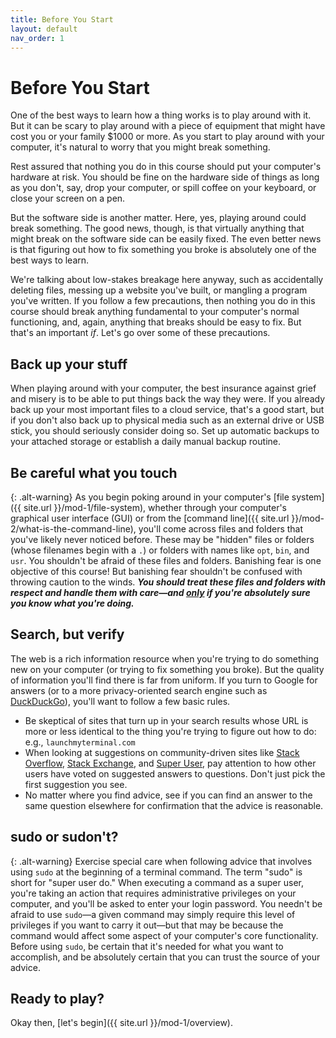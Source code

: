 ```yaml
---
title: Before You Start
layout: default
nav_order: 1
---
```


# Before You Start

One of the best ways to learn how a thing works is to play around with it. But it can be scary to play around with a piece of equipment that might have cost you or your family $1000 or more. As you start to play around with your computer, it's natural to worry that you might break something.

Rest assured that nothing you do in this course should put your computer's hardware at risk. You should be fine on the hardware side of things as long as you don't, say, drop your computer, or spill coffee on your keyboard, or close your screen on a pen.

But the software side is another matter. Here, yes, playing around could break something. The good news, though, is that virtually anything that might break on the software side can be easily fixed. The even better news is that figuring out how to fix something you broke is absolutely one of the best ways to learn.

We're talking about low-stakes breakage here anyway, such as accidentally deleting files, messing up a website you've built, or mangling a program you've written. If you follow a few precautions, then nothing you do in this course should break anything fundamental to your computer's normal functioning, and, again, anything that breaks should be easy to fix. But that's an important *if*. Let's go over some of these precautions.

## Back up your stuff

When playing around with your computer, the best insurance against grief and misery is to be able to put things back the way they were. If you already back up your most important files to a cloud service, that's a good start, but if you don't also back up to physical media such as an external drive or USB stick, you should seriously consider doing so. Set up automatic backups to your attached storage or establish a daily manual backup routine.

## Be careful what you touch

{: .alt-warning}
As you begin poking around in your computer's [file system]({{ site.url }}/mod-1/file-system), whether through your computer's graphical user interface (GUI) or from the [command line]({{ site.url }}/mod-2/what-is-the-command-line), you'll come across files and folders that you've likely never noticed before. These may be "hidden" files or folders (whose filenames begin with a `.`) or folders with names like `opt`, `bin`, and `usr`. You shouldn't be afraid of these files and folders. Banishing fear is one objective of this course! But banishing fear shouldn't be confused with throwing caution to the winds. ***You should treat these files and folders with respect and handle them with care&mdash;and <u>only</u> if you're absolutely sure you know what you're doing.*** 

## Search, but verify

The web is a rich information resource when you're trying to do something new on your computer (or trying to fix something you broke). But the quality of information you'll find there is far from uniform. If you turn to Google for answers (or to a more privacy-oriented search engine such as [DuckDuckGo](https://duckduckgo.com)), you'll want to follow a few basic rules.

- Be skeptical of sites that turn up in your search results whose URL is more or less identical to the thing you're trying to figure out how to do: e.g., `launchmyterminal.com`
- When looking at suggestions on community-driven sites like [Stack Overflow](https://stackoverflow.com/), [Stack Exchange](https://stackexchange.com/), and [Super User](https://superuser.com/), pay attention to how other users have voted on suggested answers to questions. Don't just pick the first suggestion you see.
- No matter where you find advice, see if you can find an answer to the same question elsewhere for confirmation that the advice is reasonable.

## sudo or sudon't?

{: .alt-warning}
Exercise special care when following advice that involves using `sudo` at the beginning of a terminal command. The term "sudo" is short for "super user do." When executing a command as a super user, you're taking an action that requires administrative privileges on your computer, and you'll be asked to enter your login password. You needn't be afraid to use `sudo`&mdash;a given command may simply require this level of privileges if you want to carry it out&mdash;but that may be because the command would affect some aspect of your computer's core functionality. Before using `sudo`, be certain that it's needed for what you want to accomplish, and be absolutely certain that you can trust the source of your advice.

## Ready to play? 

Okay then, [let's begin]({{ site.url }}/mod-1/overview).